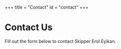 +++
title = "Contact"
id = "contact"
+++

# Contact Us

Fill out the form below to contact Skipper Erol Eyikan.
